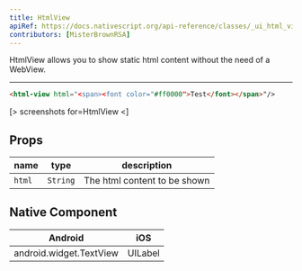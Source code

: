 ```yaml
---
title: HtmlView
apiRef: https://docs.nativescript.org/api-reference/classes/_ui_html_view_.htmlview
contributors: [MisterBrownRSA]
---
```


HtmlView allows you to show static html content without the need of a WebView.

---

```html
<html-view html="<span><font color="#ff0000">Test</font></span>"/>
```
[> screenshots for=HtmlView <]

## Props

| name | type | description |
|------|------|-------------|
| `html` | `String` | The html content to be shown

## Native Component

| Android | iOS |
|---------|-----|
| android.widget.TextView | UILabel